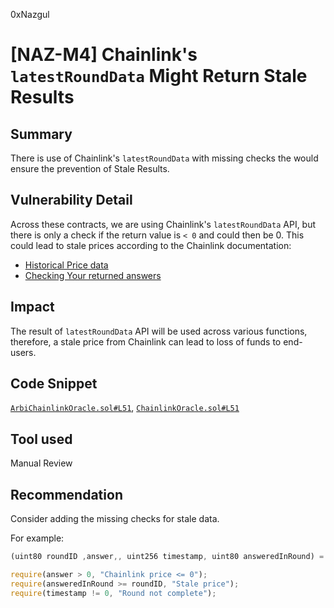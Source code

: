 0xNazgul
# [NAZ-M4] Chainlink's `latestRoundData` Might Return Stale Results

## Summary
There is use of Chainlink's `latestRoundData` with missing checks the would ensure the prevention of Stale Results.

## Vulnerability Detail
Across these contracts, we are using Chainlink's `latestRoundData` API, but there is only a check if the return value is `< 0` and could then be 0. This could lead to stale prices according to the Chainlink documentation:

* [Historical Price data](https://docs.chain.link/docs/historical-price-data/#historical-rounds)
* [Checking Your returned answers](https://docs.chain.link/docs/faq/#how-can-i-check-if-the-answer-to-a-round-is-being-carried-over-from-a-previous-round)

## Impact
The result of `latestRoundData` API will be used across various functions, therefore, a stale price from Chainlink can lead to loss of funds to end-users.

## Code Snippet
[`ArbiChainlinkOracle.sol#L51`](https://github.com/sherlock-audit/2022-08-sentiment-0xNazgul/blob/main/oracle/src/chainlink/ArbiChainlinkOracle.sol#L51), [`ChainlinkOracle.sol#L51`](https://github.com/sherlock-audit/2022-08-sentiment-0xNazgul/blob/main/oracle/src/chainlink/ChainlinkOracle.sol#L51)

## Tool used
Manual Review

## Recommendation
Consider adding the missing checks for stale data.

For example:
```js
(uint80 roundID ,answer,, uint256 timestamp, uint80 answeredInRound) = AggregatorV3Interface(chainLinkAggregatorMap[underlying]).latestRoundData();

require(answer > 0, "Chainlink price <= 0"); 
require(answeredInRound >= roundID, "Stale price");
require(timestamp != 0, "Round not complete");
```